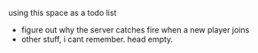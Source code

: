 using this space as a todo list

- figure out why the server catches fire when a new player joins
- other stuff, i cant remember. head empty.
